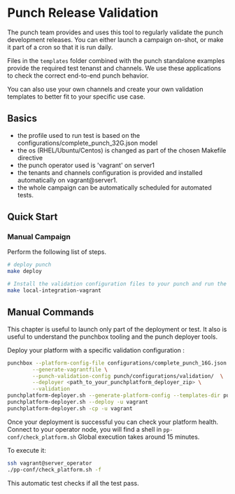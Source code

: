 # Punch Release Validation

The punch team provides and uses this tool to regularly validate the punch development releases. You can either launch a
campaign on-shot, or make it part of a cron so that it is run daily.

Files in the `templates` folder combined with the punch standalone examples provide the required test tenanst and
channels. We use these applications to check the correct end-to-end punch behavior.

You can also use your own channels and create your own validation templates to better fit to your specific use case.

## Basics

* the profile used to run test is based on the configurations/complete_punch_32G.json model
* the os (RHEL/Ubuntu/Centos) is changed as part of the chosen Makefile directive
* the punch operator used is 'vagrant' on server1
* the tenants and channels configuration is provided and installed automatically on vagrant@server1.
* the whole campaign can be automatically scheduled for automated tests.

## Quick Start

### Manual Campaign

Perform the following list of steps.

```sh
# deploy punch
make deploy

# Install the validation configuration files to your punch and run the tests
make local-integration-vagrant
```

## Manual Commands

This chapter is useful to launch only part of the deployment or test. It also is useful to understand the punchbox
tooling and the punch deployer tools.

Deploy your platform with a specific validation configuration :

```sh
punchbox --platform-config-file configurations/complete_punch_16G.json \
        --generate-vagrantfile \
        --punch-validation-config punch/configurations/validation/  \
        --deployer <path_to_your_punchplatform_deployer_zip> \
        --validation
punchplatform-deployer.sh --generate-platform-config --templates-dir punch/platform_template/ --model punch/build/model.json
punchplatform-deployer.sh --deploy -u vagrant
punchplatform-deployer.sh -cp -u vagrant
```

Once your deployment is successful you can check your platform health. Connect to your operator node, you will find a
shell in `pp-conf/check_platform.sh`
Global execution takes around 15 minutes.

To execute it:

```sh
ssh vagrant@server_operator
./pp-conf/check_platform.sh -f
```

This automatic test checks if all the test pass.
